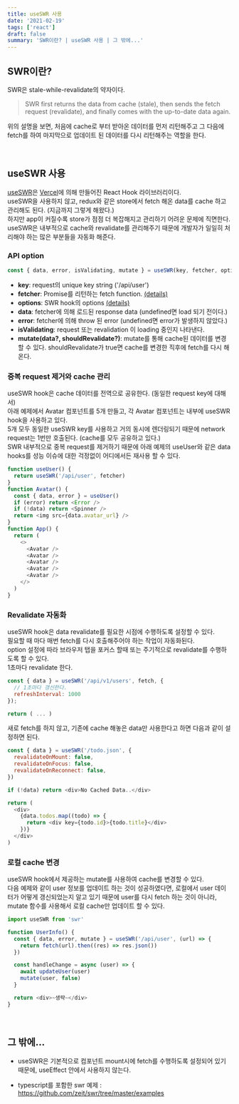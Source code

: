 ```yaml
---
title: useSWR 사용
date: '2021-02-19'
tags: ['react']
draft: false
summary: 'SWR이란? | useSWR 사용 | 그 밖에...'
---
```


## SWR이란?

SWR은 stale-while-revalidate의 약자이다.

> SWR first returns the data from cache (stale), then sends the fetch request (revalidate), and finally comes with the up-to-date data again.

위의 설명을 보면, 처음에 cache로 부터 받아온 데이터를 먼저 리턴해주고 그 다음에 fetch를 하여 마지막으로 업데이트 된 데이터를 다시 리턴해주는 역할을 한다.

<br />

## useSWR 사용

[useSWR](https://swr.vercel.app/)은 [Vercel](https://vercel.com/)에 의해 만들어진 React Hook 라이브러리이다. <br />
useSWR을 사용하지 않고, redux와 같은 store에서 fetch 해온 data를 cache 하고 관리해도 된다. (지금까지 그렇게 해왔다.) <br />
하지만 app이 커질수록 store가 점점 더 복잡해지고 관리하기 어려운 문제에 직면한다. <br />
useSWR은 내부적으로 cache와 revalidate를 관리해주기 때문에 개발자가 일일히 처리해야 하는 많은 부분들을 자동화 해준다.

### API option

```js
const { data, error, isValidating, mutate } = useSWR(key, fetcher, options)
```

- **key**: request의 unique key string ('/api/user')
- **fetcher**: Promise를 리턴하는 fetch function. [(details)](https://swr.vercel.app/docs/data-fetching)
- **options**: SWR hook의 options [(details)](https://swr.vercel.app/docs/options)
- **data**: fetcher에 의해 로드된 response data (undefined면 load 되기 전이다.)
- **error**: fetcher에 의해 throw 된 error (undefined면 error가 발생하지 않았다.)
- **isValidating**: request 또는 revalidation 이 loading 중인지 나타낸다.
- **mutate(data?, shouldRevalidate?)**: mutate를 통해 cache된 데이터를 변경할 수 있다. shouldRevalidate가 true면 cache를 변경한 직후에 fetch를 다시 해온다.

### 중복 request 제거와 cache 관리

useSWR hook은 cache 데이터를 전역으로 공유한다. (동일한 request key에 대해서) <br />
아래 예제에서 Avatar 컴포넌트를 5개 만들고, 각 Avatar 컴포넌트는 내부에 useSWR hook을 사용하고 있다. <br />
5개 모두 동일한 useSWR key를 사용하고 거의 동시에 렌더링되기 때문에 network request는 1번만 호출된다. (cache를 모두 공유하고 있다.) <br />
SWR 내부적으로 중복 request를 제거하기 때문에 아래 예제의 useUser와 같은 data hooks를 성능 이슈에 대한 걱정없이 어디에서든 재사용 할 수 있다.

```js
function useUser() {
  return useSWR('/api/user', fetcher)
}
function Avatar() {
  const { data, error } = useUser()
  if (error) return <Error />
  if (!data) return <Spinner />
  return <img src={data.avatar_url} />
}
function App() {
  return (
    <>
      <Avatar />
      <Avatar />
      <Avatar />
      <Avatar />
      <Avatar />
    </>
  )
}
```

### Revalidate 자동화

useSWR hook은 data revalidate를 필요한 시점에 수행하도록 설정할 수 있다. <br />
필요할 때 마다 매번 fetch를 다시 호출해주어야 하는 작업이 자동화된다. <br />
option 설정에 따라 브라우저 탭을 포커스 할때 또는 주기적으로 revalidate를 수행하도록 할 수 있다. <br />
1초마다 revalidate 한다.

```js
const { data } = useSWR('/api/v1/users', fetch, {
  // 1초마다 갱신한다.
  refreshInterval: 1000
});

return ( ... )
```

새로 fetch를 하지 않고, 기존에 cache 해놓은 data만 사용한다고 하면 다음과 같이 설정하면 된다.

```js
const { data } = useSWR('/todo.json', {
  revalidateOnMount: false,
  revalidateOnFocus: false,
  revalidateOnReconnect: false,
})

if (!data) return <div>No Cached Data..</div>

return (
  <div>
    {data.todos.map((todo) => {
      return <div key={todo.id}>{todo.title}</div>
    })}
  </div>
)
```

### 로컬 cache 변경

useSWR hook에서 제공하는 mutate를 사용하여 cache를 변경할 수 있다. <br />
다음 예제와 같이 user 정보를 업데이트 하는 것이 성공하였다면, 로컬에서 user 데이터가 어떻게 갱신되었는지 알고 있기 때문에 user를 다시 fetch 하는 것이 아니라, mutate 함수를 사용해서 로컬 cache만 업데이트 할 수 있다.

```js
import useSWR from 'swr'

function UserInfo() {
  const { data, error, mutate } = useSWR('/api/user', (url) => {
    return fetch(url).then((res) => res.json())
  })

  const handleChange = async (user) => {
    await updateUser(user)
    mutate(user, false)
  }

  return <div>~생략~</div>
}
```

<br />

## 그 밖에...

- useSWR은 기본적으로 컴포넌트 mount시에 fetch를 수행하도록 설정되어 있기 때문에, useEffect 안에서 사용하지 않는다.

- typescript를 포함한 swr 예제 : https://github.com/zeit/swr/tree/master/examples
